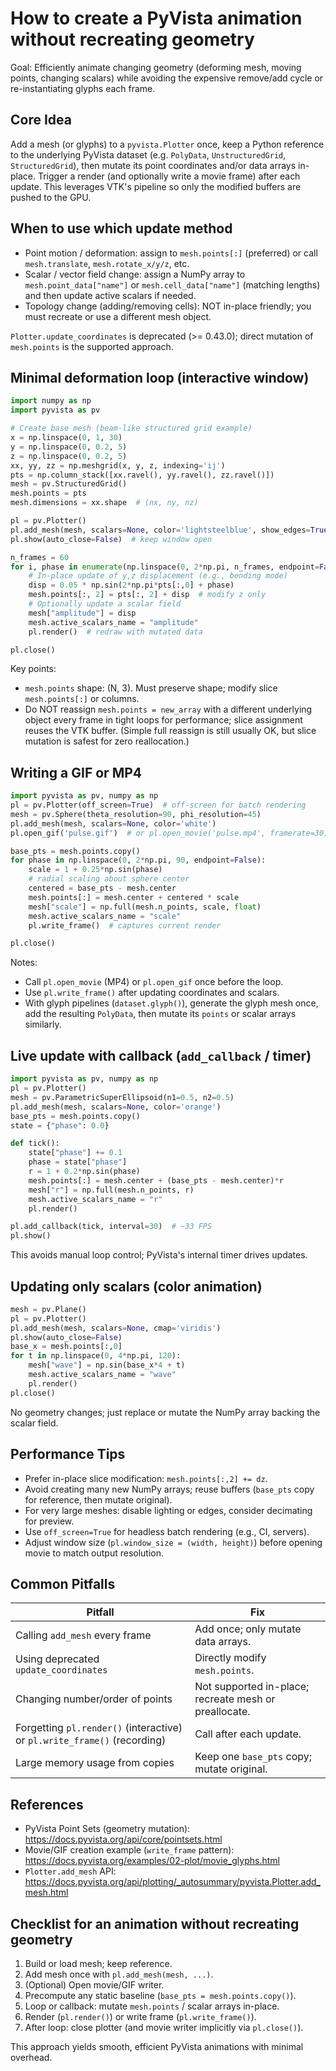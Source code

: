 # How to create a PyVista animation without recreating geometry

Goal: Efficiently animate changing geometry (deforming mesh, moving points, changing scalars) while avoiding the expensive remove/add cycle or re-instantiating glyphs each frame.

## Core Idea
Add a mesh (or glyphs) to a `pyvista.Plotter` once, keep a Python reference to the underlying PyVista dataset (e.g. `PolyData`, `UnstructuredGrid`, `StructuredGrid`), then mutate its point coordinates and/or data arrays in-place. Trigger a render (and optionally write a movie frame) after each update. This leverages VTK's pipeline so only the modified buffers are pushed to the GPU.

## When to use which update method
- Point motion / deformation: assign to `mesh.points[:]` (preferred) or call `mesh.translate`, `mesh.rotate_x/y/z`, etc.
- Scalar / vector field change: assign a NumPy array to `mesh.point_data["name"]` or `mesh.cell_data["name"]` (matching lengths) and then update active scalars if needed.
- Topology change (adding/removing cells): NOT in-place friendly; you must recreate or use a different mesh object.

`Plotter.update_coordinates` is deprecated (>= 0.43.0); direct mutation of `mesh.points` is the supported approach.

## Minimal deformation loop (interactive window)
```python
import numpy as np
import pyvista as pv

# Create base mesh (beam-like structured grid example)
x = np.linspace(0, 1, 30)
y = np.linspace(0, 0.2, 5)
z = np.linspace(0, 0.2, 5)
xx, yy, zz = np.meshgrid(x, y, z, indexing='ij')
pts = np.column_stack([xx.ravel(), yy.ravel(), zz.ravel()])
mesh = pv.StructuredGrid()
mesh.points = pts
mesh.dimensions = xx.shape  # (nx, ny, nz)

pl = pv.Plotter()
pl.add_mesh(mesh, scalars=None, color='lightsteelblue', show_edges=True)
pl.show(auto_close=False)  # keep window open

n_frames = 60
for i, phase in enumerate(np.linspace(0, 2*np.pi, n_frames, endpoint=False)):
    # In-place update of y,z displacement (e.g., bending mode)
    disp = 0.05 * np.sin(2*np.pi*pts[:,0] + phase)
    mesh.points[:, 2] = pts[:, 2] + disp  # modify z only
    # Optionally update a scalar field
    mesh["amplitude"] = disp
    mesh.active_scalars_name = "amplitude"
    pl.render()  # redraw with mutated data

pl.close()
```
Key points:
- `mesh.points` shape: (N, 3). Must preserve shape; modify slice `mesh.points[:]` or columns.
- Do NOT reassign `mesh.points = new_array` with a different underlying object every frame in tight loops for performance; slice assignment reuses the VTK buffer. (Simple full reassign is still usually OK, but slice mutation is safest for zero reallocation.)

## Writing a GIF or MP4
```python
import pyvista as pv, numpy as np
pl = pv.Plotter(off_screen=True)  # off-screen for batch rendering
mesh = pv.Sphere(theta_resolution=90, phi_resolution=45)
pl.add_mesh(mesh, scalars=None, color='white')
pl.open_gif('pulse.gif')  # or pl.open_movie('pulse.mp4', framerate=30)

base_pts = mesh.points.copy()
for phase in np.linspace(0, 2*np.pi, 90, endpoint=False):
    scale = 1 + 0.25*np.sin(phase)
    # radial scaling about sphere center
    centered = base_pts - mesh.center
    mesh.points[:] = mesh.center + centered * scale
    mesh["scale"] = np.full(mesh.n_points, scale, float)
    mesh.active_scalars_name = "scale"
    pl.write_frame()  # captures current render

pl.close()
```
Notes:
- Call `pl.open_movie` (MP4) or `pl.open_gif` once before the loop.
- Use `pl.write_frame()` after updating coordinates and scalars.
- With glyph pipelines (`dataset.glyph()`), generate the glyph mesh once, add the resulting `PolyData`, then mutate its `points` or scalar arrays similarly.

## Live update with callback (`add_callback` / timer)
```python
import pyvista as pv, numpy as np
pl = pv.Plotter()
mesh = pv.ParametricSuperEllipsoid(n1=0.5, n2=0.5)
pl.add_mesh(mesh, scalars=None, color='orange')
base_pts = mesh.points.copy()
state = {"phase": 0.0}

def tick():
    state["phase"] += 0.1
    phase = state["phase"]
    r = 1 + 0.2*np.sin(phase)
    mesh.points[:] = mesh.center + (base_pts - mesh.center)*r
    mesh["r"] = np.full(mesh.n_points, r)
    mesh.active_scalars_name = "r"
    pl.render()

pl.add_callback(tick, interval=30)  # ~33 FPS
pl.show()
```
This avoids manual loop control; PyVista's internal timer drives updates.

## Updating only scalars (color animation)
```python
mesh = pv.Plane()
pl = pv.Plotter()
pl.add_mesh(mesh, scalars=None, cmap='viridis')
pl.show(auto_close=False)
base_x = mesh.points[:,0]
for t in np.linspace(0, 4*np.pi, 120):
    mesh["wave"] = np.sin(base_x*4 + t)
    mesh.active_scalars_name = "wave"
    pl.render()
pl.close()
```
No geometry changes; just replace or mutate the NumPy array backing the scalar field.

## Performance Tips
- Prefer in-place slice modification: `mesh.points[:,2] += dz`.
- Avoid creating many new NumPy arrays; reuse buffers (`base_pts` copy for reference, then mutate original).
- For very large meshes: disable lighting or edges, consider decimating for preview.
- Use `off_screen=True` for headless batch rendering (e.g., CI, servers).
- Adjust window size (`pl.window_size = (width, height)`) before opening movie to match output resolution.

## Common Pitfalls
| Pitfall | Fix |
|---------|-----|
| Calling `add_mesh` every frame | Add once; only mutate data arrays. |
| Using deprecated `update_coordinates` | Directly modify `mesh.points`. |
| Changing number/order of points | Not supported in-place; recreate mesh or preallocate. |
| Forgetting `pl.render()` (interactive) or `pl.write_frame()` (recording) | Call after each update. |
| Large memory usage from copies | Keep one `base_pts` copy; mutate original. |

## References
- PyVista Point Sets (geometry mutation): https://docs.pyvista.org/api/core/pointsets.html
- Movie/GIF creation example (`write_frame` pattern): https://docs.pyvista.org/examples/02-plot/movie_glyphs.html
- `Plotter.add_mesh` API: https://docs.pyvista.org/api/plotting/_autosummary/pyvista.Plotter.add_mesh.html

## Checklist for an animation without recreating geometry
1. Build or load mesh; keep reference.
2. Add mesh once with `pl.add_mesh(mesh, ...)`.
3. (Optional) Open movie/GIF writer.
4. Precompute any static baseline (`base_pts = mesh.points.copy()`).
5. Loop or callback: mutate `mesh.points` / scalar arrays in-place.
6. Render (`pl.render()`) or write frame (`pl.write_frame()`).
7. After loop: close plotter (and movie writer implicitly via `pl.close()`).

This approach yields smooth, efficient PyVista animations with minimal overhead.
